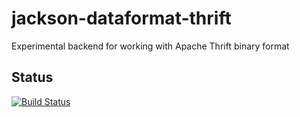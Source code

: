 jackson-dataformat-thrift
=========================

Experimental backend for working with Apache Thrift binary format

## Status

[![Build Status](https://travis-ci.org/FasterXML/jackson-dataformat-thrift.svg)](https://travis-ci.org/FasterXML/jackson-dataformat-thrift)
